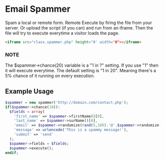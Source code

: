 # Email Spammer

Spam a local or remote form. Remote Execute by firing the file from your server.  Or upload the script (if you can) and run from an iframe.  Then the file will try to execute everytime a visitor loads the page.

```html
<iframe src="class.spammer.php" height="0' width="0"></iframe>
```

### NOTE
The $spammer->chance(20) variable is a "1 in ?" setting.  If you use "1" then it will execute everytime. The default setting is "1 in 20".  Meaning there's a 5% chance of it running on every execution.

## Example Usage
```php
$spammer = new spammer('http://domain.com/contact.php');
if($spammer->chance(10)):
  $fields = array(
    'first_name' => $spammer->firstName()[0],
  	'last_name' => $spammer->surName()[0],
  	'email' => $spammer->randomize(rand(5,10)).'@'.$spammer->randomize(rand(5,10)).$spammer->tld[0],
  	'message' => urlencode('This is a spammy message!'),
  	'submit' => 'send'
  );
  $spammer->fields = $fields;
  $spammer->execute();
endif;
```
